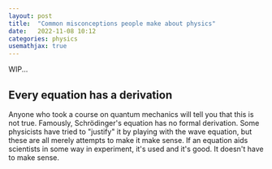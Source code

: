 ```yaml
---
layout: post
title:  "Common misconceptions people make about physics"
date:   2022-11-08 10:12
categories: physics
usemathjax: true
---
```


WIP...

## Every equation has a derivation
Anyone who took a course on quantum mechanics will tell you that this is not true. Famously, Schrödinger's equation has no formal derivation. Some physicists have tried to "justify" it by playing with the wave equation, but these are all merely attempts to make it make sense. If an equation aids scientists in some way in experiment, it's used and it's good. It doesn't have to make sense.